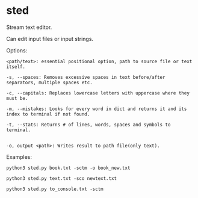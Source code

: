 # sted
Stream text editor.

Can edit input files or input strings.

Options:

    <path/text>: essential positional option, path to source file or text itself.
  
    -s, --spaces: Removes excessive spaces in text before/after separators, multiple spaces etc.
  
    -c, --capitals: Replaces lowercase letters with uppercase where they must be.
  
    -m, --mistakes: Looks for every word in dict and returns it and its index to terminal if not found.
  
    -t, --stats: Returns # of lines, words, spaces and symbols to terminal.
  
  
    -o, output <path>: Writes result to path file(only text).
  
  Examples:
  
    python3 sted.py book.txt -sctm -o book_new.txt
    
    python3 sted.py text.txt -sco newtext.txt
    
    python3 sted.py to_console.txt -sctm 
    
